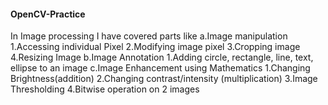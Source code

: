#### OpenCV-Practice

In Image processing I have covered parts like
a.Image manipulation 
  1.Accessing individual Pixel 
  2.Modifying image pixel 
  3.Cropping image 
  4.Resizing Image 
b.Image Annotation 
  1.Adding circle, rectangle, line, text, ellipse to an image 
c.Image Enhancement using Mathematics 
  1.Changing Brightness(addition) 
  2.Changing contrast/intensity (multiplication) 
  3.Image Thresholding 
  4.Bitwise operation on 2 images
